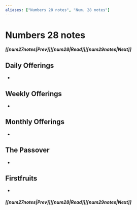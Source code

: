 ```yaml
---
aliases: ["Numbers 28 notes", "Num. 28 notes"]
---
```

# Numbers 28 notes
##### <span class=arrow-left></span>[[num27notes|Prev]]<span class=navigation-separator></span>[[num28|Read]]<span class=navigation-separator></span>[[num29notes|Next]]<span class=arrow-right></span>
## Daily Offerings
- 
## Weekly Offerings
- 
## Monthly Offerings
- 
## The Passover
- 
## Firstfruits
- 
##### <span class=arrow-left></span>[[num27notes|Prev]]<span class=navigation-separator></span>[[num28|Read]]<span class=navigation-separator></span>[[num29notes|Next]]<span class=arrow-right></span>